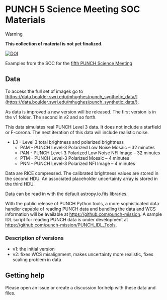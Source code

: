 # PUNCH 5 Science Meeting SOC Materials

> [!warning]
> **This collection of material is not yet finalized.**

[![DOI](https://zenodo.org/badge/797922406.svg)](https://zenodo.org/doi/10.5281/zenodo.11507132)

Examples from the SOC for the [fifth PUNCH Science Meeting](https://punch.space.swri.edu/punch5meeting.php)

## Data

To access the full set of images go to [https://data.boulder.swri.edu/mhughes/punch_synthetic_data/](https://data.boulder.swri.edu/mhughes/punch_synthetic_data/). 

As data is improved a new version will be released. The first version is in the v1 folder. The second in v2 and so forth.

This data simulates real PUNCH Level 3 data.
It does not include a starfield or F-corona.
The next iteration of this data will include realistic noise.

- L3 - Level 3 total brightness and polarized brightness
    - PAM - PUNCH Level-3 Polarized Low Noise Mosaic – 32 minutes
    - PAN - PUNCH Level-3 Polarized Low Noise NFI Image – 32 minutes
    - PTM - PUNCH Level-3 Polarized Mosaic – 4 minutes
    - PNN - PUNCH Level-3 Polarized NFI Image – 4 minutes

Data are RICE compressed. The calibrated brightness values are stored in the second HDU. An associated placeholder uncertainty array is stored in the third HDU.

Data can be read in with the default astropy.io.fits libraries. 

With the public release of PUNCH Python tools, a more sophisticated data handler capable of reading PUNCH data and bundling the data and WCS information will be available at https://github.com/punch-mission. 
A sample IDL script for reading PUNCH data is under development at https://github.com/punch-mission/PUNCH_IDL_Tools. 

### Description of versions

- v1: the initial version
- v2: fixes WCS misalignment, makes uncertainty more realistic, fixes scaling problem in data

## Getting help

Please open an issue or create a discussion for help with these data and files.

